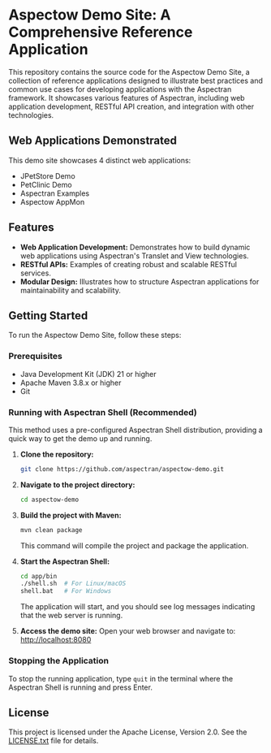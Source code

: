 # Aspectow Demo Site: A Comprehensive Reference Application

This repository contains the source code for the Aspectow Demo Site, a collection of reference applications designed to illustrate best practices and common use cases for developing applications with the Aspectran framework. It showcases various features of Aspectran, including web application development, RESTful API creation, and integration with other technologies.

## Web Applications Demonstrated

This demo site showcases 4 distinct web applications:

*   JPetStore Demo
*   PetClinic Demo
*   Aspectran Examples
*   Aspectow AppMon

## Features

*   **Web Application Development:** Demonstrates how to build dynamic web applications using Aspectran's Translet and View technologies.
*   **RESTful APIs:** Examples of creating robust and scalable RESTful services.
*   **Modular Design:** Illustrates how to structure Aspectran applications for maintainability and scalability.

## Getting Started

To run the Aspectow Demo Site, follow these steps:

### Prerequisites

*   Java Development Kit (JDK) 21 or higher
*   Apache Maven 3.8.x or higher
*   Git

### Running with Aspectran Shell (Recommended)

This method uses a pre-configured Aspectran Shell distribution, providing a quick way to get the demo up and running.

1.  **Clone the repository:**
    ```sh
    git clone https://github.com/aspectran/aspectow-demo.git
    ```

2.  **Navigate to the project directory:**
    ```sh
    cd aspectow-demo
    ```

3.  **Build the project with Maven:**
    ```sh
    mvn clean package
    ```
    This command will compile the project and package the application.

4.  **Start the Aspectran Shell:**
    ```sh
    cd app/bin
    ./shell.sh  # For Linux/macOS
    shell.bat   # For Windows
    ```
    The application will start, and you should see log messages indicating that the web server is running.

5.  **Access the demo site:**
    Open your web browser and navigate to:
    [http://localhost:8080](http://localhost:8080)

### Stopping the Application

To stop the running application, type `quit` in the terminal where the Aspectran Shell is running and press Enter.

## License

This project is licensed under the Apache License, Version 2.0. See the [LICENSE.txt](LICENSE.txt) file for details.
